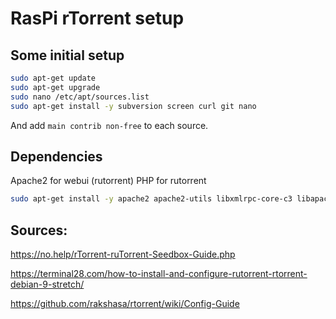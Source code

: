 # RasPi rTorrent setup
## Some initial setup

```bash
sudo apt-get update
sudo apt-get upgrade
sudo nano /etc/apt/sources.list
sudo apt-get install -y subversion screen curl git nano
```
And add ``` main contrib non-free ``` to each source.


## Dependencies
Apache2 for webui (rutorrent)
PHP for rutorrent 
```bash
sudo apt-get install -y apache2 apache2-utils libxmlrpc-core-c3 libapache2-mod-php
```





## Sources:
https://no.help/rTorrent-ruTorrent-Seedbox-Guide.php

https://terminal28.com/how-to-install-and-configure-rutorrent-rtorrent-debian-9-stretch/

https://github.com/rakshasa/rtorrent/wiki/Config-Guide
